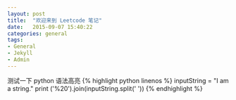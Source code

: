 ```yaml
---
layout: post
title:  "欢迎来到 Leetcode 笔记"
date:   2015-09-07 15:40:22
categories: general
tags:
- General
- Jekyll
- Admin
---
```

测试一下 python 语法高亮
{% highlight python linenos %}
inputString = "I am a string."
print ('%20').join(inputString.split(' '))
{% endhighlight %}

